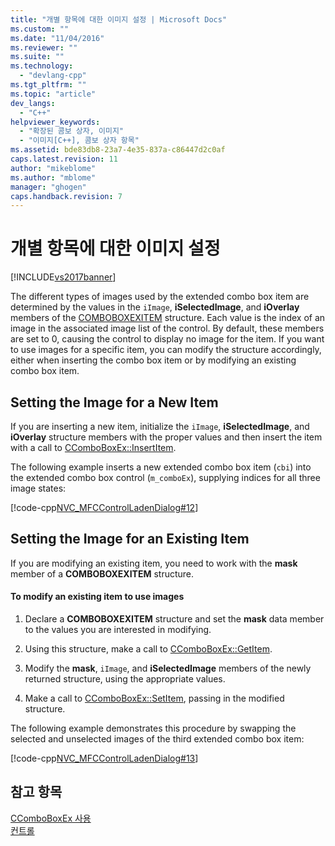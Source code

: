 ```yaml
---
title: "개별 항목에 대한 이미지 설정 | Microsoft Docs"
ms.custom: ""
ms.date: "11/04/2016"
ms.reviewer: ""
ms.suite: ""
ms.technology: 
  - "devlang-cpp"
ms.tgt_pltfrm: ""
ms.topic: "article"
dev_langs: 
  - "C++"
helpviewer_keywords: 
  - "확장된 콤보 상자, 이미지"
  - "이미지[C++], 콤보 상자 항목"
ms.assetid: bde83db8-23a7-4e35-837a-c86447d2c0af
caps.latest.revision: 11
author: "mikeblome"
ms.author: "mblome"
manager: "ghogen"
caps.handback.revision: 7
---
```

# 개별 항목에 대한 이미지 설정
[!INCLUDE[vs2017banner](../assembler/inline/includes/vs2017banner.md)]

The different types of images used by the extended combo box item are determined by the values in the `iImage`, **iSelectedImage**, and **iOverlay** members of the [COMBOBOXEXITEM](http://msdn.microsoft.com/library/windows/desktop/bb775746) structure.  Each value is the index of an image in the associated image list of the control.  By default, these members are set to 0, causing the control to display no image for the item.  If you want to use images for a specific item, you can modify the structure accordingly, either when inserting the combo box item or by modifying an existing combo box item.  
  
## Setting the Image for a New Item  
 If you are inserting a new item, initialize the `iImage`, **iSelectedImage**, and **iOverlay** structure members with the proper values and then insert the item with a call to [CComboBoxEx::InsertItem](../Topic/CComboBoxEx::InsertItem.md).  
  
 The following example inserts a new extended combo box item \(`cbi`\) into the extended combo box control \(`m_comboEx`\), supplying indices for all three image states:  
  
 [!code-cpp[NVC_MFCControlLadenDialog#12](../mfc/codesnippet/CPP/setting-the-images-for-an-individual-item_1.cpp)]  
  
## Setting the Image for an Existing Item  
 If you are modifying an existing item, you need to work with the **mask** member of a **COMBOBOXEXITEM** structure.  
  
#### To modify an existing item to use images  
  
1.  Declare a **COMBOBOXEXITEM** structure and set the **mask** data member to the values you are interested in modifying.  
  
2.  Using this structure, make a call to [CComboBoxEx::GetItem](../Topic/CComboBoxEx::GetItem.md).  
  
3.  Modify the **mask**, `iImage`, and **iSelectedImage** members of the newly returned structure, using the appropriate values.  
  
4.  Make a call to [CComboBoxEx::SetItem](../Topic/CComboBoxEx::SetItem.md), passing in the modified structure.  
  
 The following example demonstrates this procedure by swapping the selected and unselected images of the third extended combo box item:  
  
 [!code-cpp[NVC_MFCControlLadenDialog#13](../mfc/codesnippet/CPP/setting-the-images-for-an-individual-item_2.cpp)]  
  
## 참고 항목  
 [CComboBoxEx 사용](../mfc/using-ccomboboxex.md)   
 [컨트롤](../mfc/controls-mfc.md)
